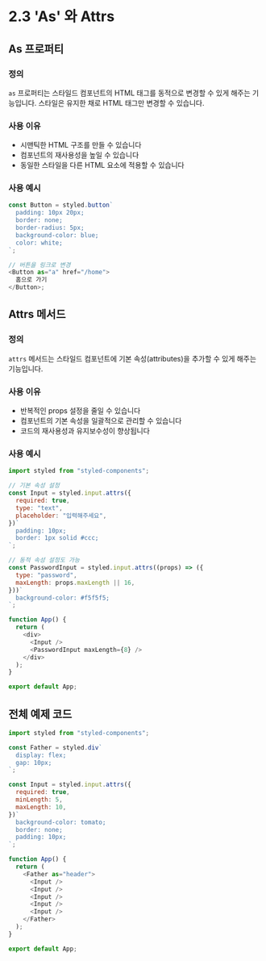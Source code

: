 # 2.3 'As' 와 Attrs

## As 프로퍼티

### 정의

`as` 프로퍼티는 스타일드 컴포넌트의 HTML 태그를 동적으로 변경할 수 있게 해주는 기능입니다. 스타일은 유지한 채로 HTML 태그만 변경할 수 있습니다.

### 사용 이유

- 시맨틱한 HTML 구조를 만들 수 있습니다
- 컴포넌트의 재사용성을 높일 수 있습니다
- 동일한 스타일을 다른 HTML 요소에 적용할 수 있습니다

### 사용 예시

```js
const Button = styled.button`
  padding: 10px 20px;
  border: none;
  border-radius: 5px;
  background-color: blue;
  color: white;
`;

// 버튼을 링크로 변경
<Button as="a" href="/home">
  홈으로 가기
</Button>;
```

## Attrs 메서드

### 정의

`attrs` 메서드는 스타일드 컴포넌트에 기본 속성(attributes)을 추가할 수 있게 해주는 기능입니다.

### 사용 이유

- 반복적인 props 설정을 줄일 수 있습니다
- 컴포넌트의 기본 속성을 일괄적으로 관리할 수 있습니다
- 코드의 재사용성과 유지보수성이 향상됩니다

### 사용 예시

```js
import styled from "styled-components";

// 기본 속성 설정
const Input = styled.input.attrs({
  required: true,
  type: "text",
  placeholder: "입력해주세요",
})`
  padding: 10px;
  border: 1px solid #ccc;
`;

// 동적 속성 설정도 가능
const PasswordInput = styled.input.attrs((props) => ({
  type: "password",
  maxLength: props.maxLength || 16,
}))`
  background-color: #f5f5f5;
`;

function App() {
  return (
    <div>
      <Input />
      <PasswordInput maxLength={8} />
    </div>
  );
}

export default App;
```

## 전체 예제 코드

```js
import styled from "styled-components";

const Father = styled.div`
  display: flex;
  gap: 10px;
`;

const Input = styled.input.attrs({
  required: true,
  minLength: 5,
  maxLength: 10,
})`
  background-color: tomato;
  border: none;
  padding: 10px;
`;

function App() {
  return (
    <Father as="header">
      <Input />
      <Input />
      <Input />
      <Input />
      <Input />
    </Father>
  );
}

export default App;
```
